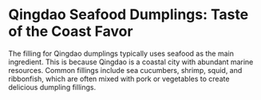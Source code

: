 # Qingdao Seafood Dumplings: Taste of the Coast Favor

The filling for Qingdao dumplings typically uses seafood as the main ingredient. This is because Qingdao is a coastal city with abundant marine resources. Common fillings include sea cucumbers, shrimp, squid, and ribbonfish, which are often mixed with pork or vegetables to create delicious dumpling fillings.
